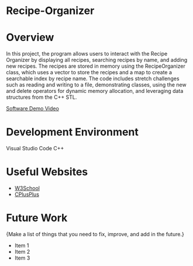 # Recipe-Organizer
# Overview

In this project, the program allows users to interact with the Recipe Organizer by displaying all recipes, searching recipes by name, and adding new recipes.
The recipes are stored in memory using the RecipeOrganizer class, which uses a vector to store the recipes and a map to create a searchable index by recipe name.
The code includes stretch challenges such as reading and writing to a file, demonstrating classes, using the new and delete operators for dynamic memory allocation, 
and leveraging data structures from the C++ STL.

[Software Demo Video](http://youtube.link.goes.here)

# Development Environment
Visual Studio Code
C++

# Useful Websites

- [W3School](https://www.w3schools.com/cpp/)
- [CPlusPlus](https://cplusplus.com/reference/stl/)

# Future Work

{Make a list of things that you need to fix, improve, and add in the future.}

- Item 1
- Item 2
- Item 3
